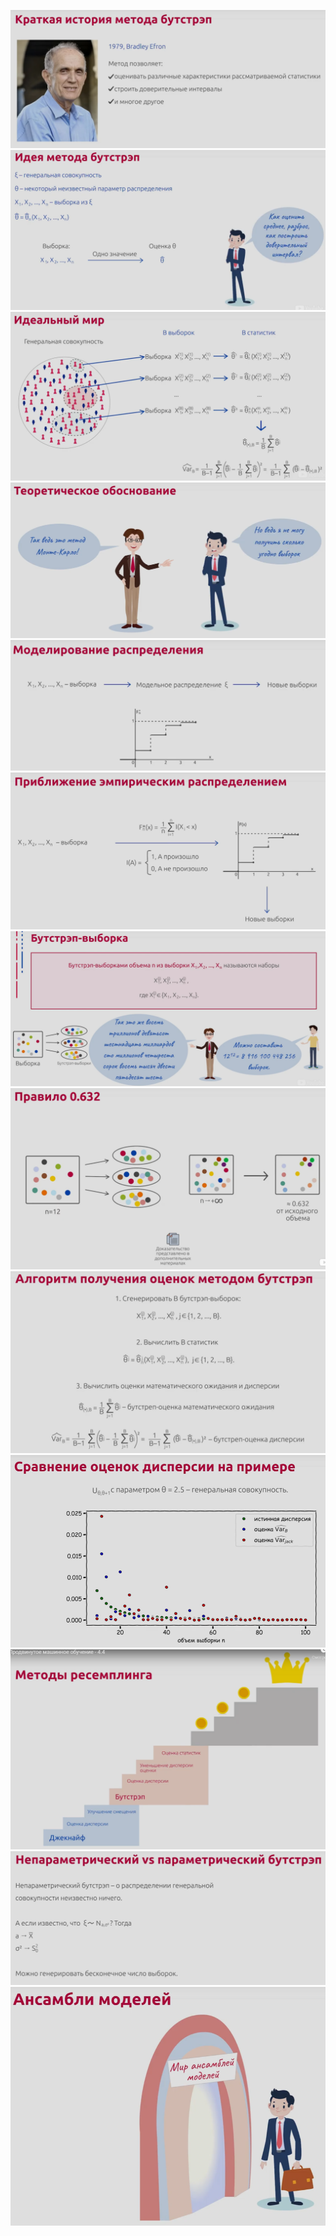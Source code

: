 ![](./Screenshot%202021-12-20%20105513.png)
![](./Screenshot%202021-12-20%20105547.png)
![](./Screenshot%202021-12-20%20105631.png)
![](./Screenshot%202021-12-20%20105652.png)
![](./Screenshot%202021-12-20%20105716.png)
![](./Screenshot%202021-12-20%20105729.png)
![](./Screenshot%202021-12-20%20105827.png)
![](./Screenshot%202021-12-20%20105851.png)
![](./Screenshot%202021-12-20%20105915.png)
![](./Screenshot%202021-12-20%20105942.png)
![](./Screenshot%202021-12-20%20110010.png)
![](./Screenshot%202021-12-20%20110040.png)
![](./Screenshot%202021-12-20%20110055.png)
